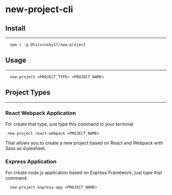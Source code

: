 # new-project-cli

## Install

---

```
  npm i -g @tsivinsky17/new-project
```

## Usage

---

```
  new-project <PROJECT_TYPE> <PROJECT_NAME>
```

## Project Types

---

### **React Webpack Application**

For create that type, just type this command in your terminal:

```
 new-project react-webpack <PROJECT_NAME>
```

That allows you to create a new project based on React and Webpack with Sass as stylesheet.

### **Express Application**

For create node.js application based on Express Framework, just type that command:

```
  new-project express-app <PROJECT_NAME>
```
